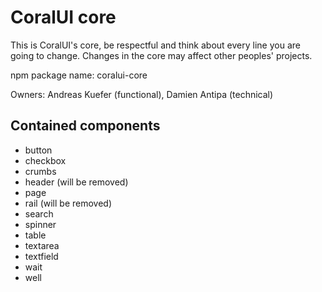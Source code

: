 # CoralUI core

This is CoralUI's core, be respectful and think about every line you are going to change.
Changes in the core may affect other peoples' projects.

npm package name: coralui-core

Owners: Andreas Kuefer (functional), Damien Antipa (technical)

## Contained components

* button
* checkbox
* crumbs
* header (will be removed)
* page
* rail (will be removed)
* search
* spinner
* table
* textarea
* textfield
* wait
* well
